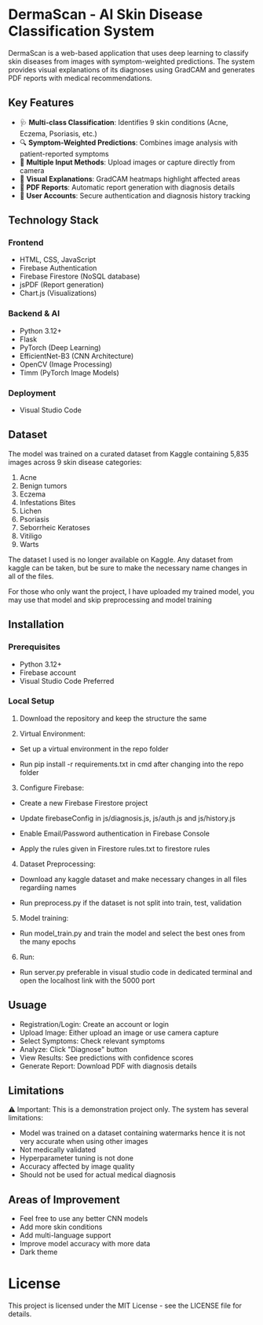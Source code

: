# DermaScan - AI Skin Disease Classification System

DermaScan is a web-based application that uses deep learning to classify skin diseases from images with symptom-weighted predictions. The system provides visual explanations of its diagnoses using GradCAM and generates PDF reports with medical recommendations.

## Key Features

- 🩺 **Multi-class Classification**: Identifies 9 skin conditions (Acne, Eczema, Psoriasis, etc.)
- 🔍 **Symptom-Weighted Predictions**: Combines image analysis with patient-reported symptoms
- 📸 **Multiple Input Methods**: Upload images or capture directly from camera
- 🎨 **Visual Explanations**: GradCAM heatmaps highlight affected areas
- 📄 **PDF Reports**: Automatic report generation with diagnosis details
- 🔐 **User Accounts**: Secure authentication and diagnosis history tracking

## Technology Stack

### Frontend
- HTML, CSS, JavaScript
- Firebase Authentication
- Firebase Firestore (NoSQL database)
- jsPDF (Report generation)
- Chart.js (Visualizations)

### Backend & AI
- Python 3.12+
- Flask
- PyTorch (Deep Learning)
- EfficientNet-B3 (CNN Architecture)
- OpenCV (Image Processing)
- Timm (PyTorch Image Models)

### Deployment
- Visual Studio Code

## Dataset

The model was trained on a curated dataset from Kaggle containing 5,835 images across 9 skin disease categories:

1. Acne
2. Benign tumors
3. Eczema
4. Infestations Bites
5. Lichen
6. Psoriasis
7. Seborrheic Keratoses
8. Vitiligo
9. Warts

The dataset I used is no longer available on Kaggle. Any dataset from kaggle can be taken, but be sure to make the necessary name changes in all of the files.

For those who only want the project, I have uploaded my trained model, you may use that model and skip preprocessing and model training

## Installation

### Prerequisites
- Python 3.12+
- Firebase account
- Visual Studio Code Preferred

### Local Setup

1. Download the repository and keep the structure the same

2. Virtual Environment:

  - Set up a virtual environment in the repo folder 

  - Run pip install -r requirements.txt in cmd after changing into the repo folder

3. Configure Firebase:

  - Create a new Firebase Firestore project

  - Update firebaseConfig in js/diagnosis.js, js/auth.js and js/history.js

  - Enable Email/Password authentication in Firebase Console

  - Apply the rules given in Firestore rules.txt to firestore rules

4. Dataset Preprocessing:
  
  - Download any kaggle dataset and make necessary changes in all files regardiing names

  - Run preprocess.py if the dataset is not split into train, test, validation

5. Model training:

  - Run model_train.py and train the model and select the best ones from the many epochs

6. Run:

  - Run server.py preferable in visual studio code in dedicated terminal and open the localhost link with the 5000 port
   
## Usuage

- Registration/Login: Create an account or login
- Upload Image: Either upload an image or use camera capture
- Select Symptoms: Check relevant symptoms
- Analyze: Click "Diagnose" button
- View Results: See predictions with confidence scores
- Generate Report: Download PDF with diagnosis details

## Limitations

⚠️ Important: This is a demonstration project only. The system has several limitations:
- Model was trained on a dataset containing watermarks hence it is not very accurate when using other images
- Not medically validated
- Hyperparameter tuning is not done
- Accuracy affected by image quality
- Should not be used for actual medical diagnosis

## Areas of Improvement

- Feel free to use any better CNN models
- Add more skin conditions
- Add multi-language support
- Improve model accuracy with more data
- Dark theme

# License
This project is licensed under the MIT License - see the LICENSE file for details.
